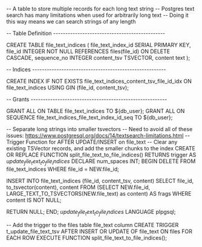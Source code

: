 -- A table to store multiple records for each long text string
-- Postgres text search has many limitations when used for arbitrarily long text
-- Doing it this way means we can search strings of any length

-- Table Definition ----------------------------------------------

CREATE TABLE file_text_indices (
  file_text_index_id SERIAL PRIMARY KEY,
  file_id INTEGER NOT NULL REFERENCES files(file_id) ON DELETE CASCADE,
  sequence_no INTEGER
  content_tsv TSVECTOR,
  content text
);

-- Indices -------------------------------------------------------

CREATE INDEX IF NOT EXISTS file_text_indices_content_tsv_file_id_idx
  ON file_text_indices
  USING GIN (file_id, content_tsv);

-- Grants --------------------------------------------------------

GRANT ALL ON TABLE file_text_indices TO ${db_user};
GRANT ALL ON SEQUENCE file_text_indices_file_text_index_id_seq TO ${db_user};

-- Separate long strings into smaller tsvectors
-- Need to avoid all of these issues: 
   https://www.postgresql.org/docs/14/textsearch-limitations.html
-- Trigger Function for AFTER UPDATE/INSERT on file_text
-- Clear any existing TSVector records, and add the smaller chunks to the index
CREATE OR REPLACE FUNCTION split_file_text_to_file_indices() RETURNS trigger
AS $update_file_text_to_file_indices$
DECLARE num_spaces INT;
BEGIN
  DELETE FROM file_text_indices WHERE file_id = NEW.file_id;

  INSERT INTO file_text_indices (file_id, content_tsv, content)
    SELECT file_id, to_tsvector(content), content
      FROM (SELECT NEW.file_id, LARGE_TEXT_TO_TSVECTORS(NEW.file_text) as content) AS frags
      WHERE content IS NOT NULL;

  RETURN NULL;
END;
$update_file_text_to_file_indices$
LANGUAGE plpgsql;

-- Add the trigger to the files table file_text column
CREATE TRIGGER t_update_file_text_tsv
AFTER INSERT OR UPDATE OF file_text ON files
FOR EACH ROW EXECUTE FUNCTION split_file_text_to_file_indices();

